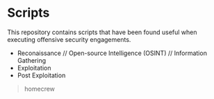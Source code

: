 # Scripts      

This repository contains scripts that have been found useful when executing offensive security engagements.

* Reconaissance // Open-source Intelligence (OSINT) // Information Gathering
* Exploitation
* Post Exploitation

> homecrew

